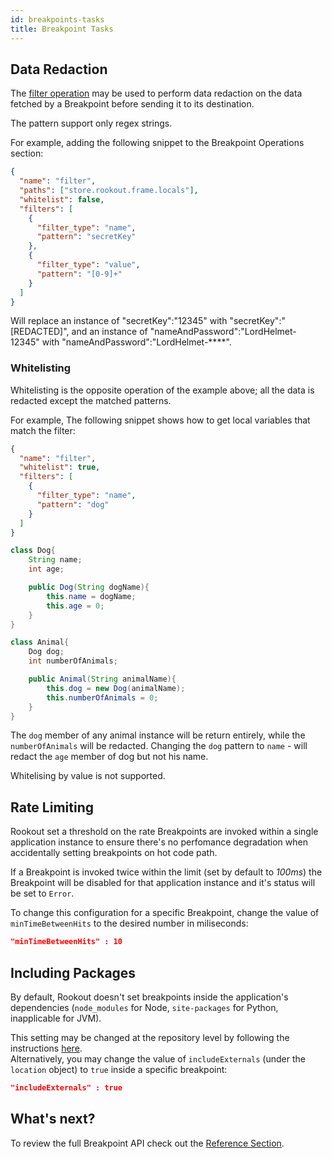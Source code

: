 ```yaml
---
id: breakpoints-tasks
title: Breakpoint Tasks
---
```


## Data Redaction

The [filter operation](breakpoints-reference.md#filter) may be used to perform data redaction on the data fetched by a Breakpoint before sending it to its destination.  

The pattern support only regex strings.

For example, adding the following snippet to the Breakpoint Operations section:
```json
{
  "name": "filter",
  "paths": ["store.rookout.frame.locals"],
  "whitelist": false,
  "filters": [
    {
      "filter_type": "name",
      "pattern": "secretKey"
    },
    {
      "filter_type": "value",
      "pattern": "[0-9]+"
    }
  ]
}
```

Will replace an instance of "secretKey":"12345" with "secretKey":"[REDACTED]", and an instance of "nameAndPassword":"LordHelmet-12345" with "nameAndPassword":"LordHelmet-****".

### Whitelisting

Whitelisting is the opposite operation of the example above; all the data is redacted except the matched patterns.

For example, The following snippet shows how to get local variables that match the filter:
```json
{
  "name": "filter",
  "whitelist": true,
  "filters": [
    {
      "filter_type": "name",
      "pattern": "dog"
    }
  ]
}
```

```java
class Dog{
	String name;
	int age;

	public Dog(String dogName){
		this.name = dogName;
		this.age = 0;
	}
}

class Animal{
	Dog dog;
	int numberOfAnimals;

	public Animal(String animalName){
		this.dog = new Dog(animalName);
		this.numberOfAnimals = 0;
	}
}

```

The `dog` member of any animal instance will be return entirely, while the `numberOfAnimals` will be redacted.
Changing the `dog` pattern to `name` - will redact the `age` member of dog but not his name.


Whitelising by value is not supported.

## Rate Limiting

Rookout set a threshold on the rate Breakpoints are invoked within a single application instance to ensure there's no perfomance degradation when accidentally setting breakpoints on hot code path.

If a Breakpoint is invoked twice within the limit (set by default to *100ms*) the Breakpoint will be disabled for that application instance and it's status will be set to `Error`.

To change this configuration for a specific Breakpoint, change the value of `minTimeBetweenHits` to the desired number in miliseconds:
```json
"minTimeBetweenHits" : 10
```

## Including Packages

By default, Rookout doesn't set breakpoints inside the application's dependencies (`node_modules` for Node, `site-packages` for Python, inapplicable for JVM).

This setting may be changed at the repository level by following the instructions [here](source-repos.md#debugging-packages).  
Alternatively, you may change the value of `includeExternals` (under the `location` object) to `true` inside a specific breakpoint:
```json
"includeExternals" : true
```

## What's next?

To review the full Breakpoint API check out the [Reference Section](breakpoints-reference.md).
